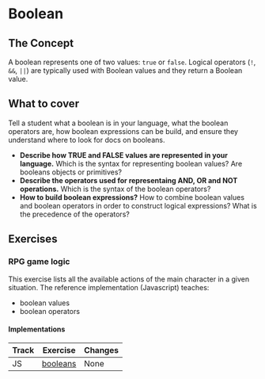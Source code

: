 # Boolean

## The Concept

A boolean represents one of two values: `true` or `false`. Logical operators (`!`, `&&`, `||`) are typically used with Boolean values and they return a Boolean value.

## What to cover

Tell a student what a boolean is in your language, what the boolean operators are, how boolean expressions can be build, and ensure they understand where to look for docs on booleans.

- **Describe how TRUE and FALSE values are represented in your language.** Which is the syntax for representing boolean values? Are booleans objects or primitives?
- **Describe the operators used for representaing AND, OR and NOT operations.** Which is the syntax of the boolean operators?
- **How to build boolean expressions?** How to combine boolean values and boolean operators in order to construct logical expressions? What is the precedence of the operators?

## Exercises

### RPG game logic

This exercise lists all the available actions of the main character in a given situation. The reference implementation (Javascript) teaches:

- boolean values
- boolean operators

#### Implementations

| Track | Exercise                              | Changes |
| ----- | ------------------------------------- | ------- |
| JS    | [booleans][implementation-javascript] | None    |

[implementation-javascript]: ../../languages/javascript/exercises/concept/booleans/.docs/introduction.md
